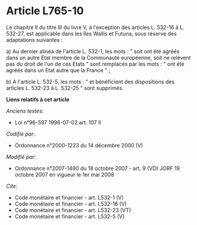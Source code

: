 # Article L765-10

Le chapitre II du titre III du livre V, à l'exception des articles L. 532-16 à L. 532-27, est applicable dans les îles Wallis
et Futuna, sous réserve des adaptations suivantes : 

a) Au dernier alinéa de l'article L. 532-1, les mots : " soit ont été agréés dans un autre Etat membre de la Communauté
européenne, soit ne relèvent pas du droit de l'un de ces Etats " sont remplacés par les mots : " ont été agréés dans un Etat
autre que la France " ; 

b) A l'article L. 532-5, les mots : " et bénéficient des dispositions des articles L. 532-23 à L. 532-25 " sont supprimés.

**Liens relatifs à cet article**

_Anciens textes_:

  - Loi n°96-597 1996-07-02 art. 107 II

_Codifié par_:

  - Ordonnance n°2000-1223 du 14 décembre 2000 (V)

_Modifié par_:

  - Ordonnance n°2007-1490 du 18 octobre 2007 - art. 9 (VD) JORF 19 octobre 2007 en vigueur le 1er mai 2008

_Cite_:

  - Code monétaire et financier - art. L532-1 (V)
  - Code monétaire et financier - art. L532-16 (V)
  - Code monétaire et financier - art. L532-23 (VT)
  - Code monétaire et financier - art. L532-5 (V)
